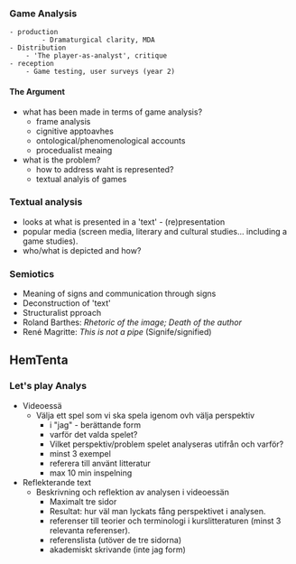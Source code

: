 

### Game Analysis
	- production
			- Dramaturgical clarity, MDA
	- Distribution
		- 'The player-as-analyst', critique
	- reception
		- Game testing, user surveys (year 2)

#### The Argument
- what has been made in terms of game analysis?
	- frame analysis
	- cignitive apptoavhes
	- ontological/phenomenological accounts
	- procedualist meaing
- what is the problem?
	- how to address waht is represented?
	- textual analyis of games


### Textual analysis
- looks at what is presented in a 'text' - (re)presentation
- popular media (screen media, literary and cultural studies... including a game studies).
- who/what is depicted and how?

### Semiotics
- Meaning of signs and communication through signs
- Deconstruction of 'text'
- Structuralist pproach
- Roland Barthes: _Rhetoric of the image; Death of the author_
- René Magritte: _This is not a pipe_ (Signife/signified)


## HemTenta
### Let's play Analys
- Videoessä
	- Välja ett spel som vi ska spela igenom ovh välja perspektiv
		- i "jag" - berättande form
		- varför det valda spelet?
		- Vilket perspektiv/problem spelet analyseras utifrån och varför?
		- minst 3 exempel
		- referera till använt litteratur
		- max 10 min inspelning
- Reflekterande text
	- Beskrivning och reflektion av analysen i videoessän
		- Maximalt tre sidor
		- Resultat: hur väl man lyckats fång perspektivet i analysen.
		- referenser till teorier och terminologi i kurslitteraturen (minst 3 relevanta referenser).
		- referenslista (utöver de tre sidorna)
		- akademiskt skrivande (inte jag form)
	